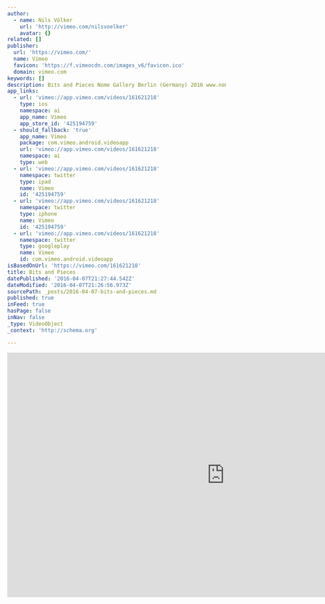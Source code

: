```yaml
---
author:
  - name: Nils Völker
    url: 'http://vimeo.com/nilsvoelker'
    avatar: {}
related: []
publisher:
  url: 'https://vimeo.com/'
  name: Vimeo
  favicon: 'https://f.vimeocdn.com/images_v6/favicon.ico'
  domain: vimeo.com
keywords: []
description: Bits and Pieces Nome Gallery Berlin (Germany) 2016 www.nomeproject.com www.nilsvoelker.com
app_links:
  - url: 'vimeo://app.vimeo.com/videos/161621218'
    type: ios
    namespace: ai
    app_name: Vimeo
    app_store_id: '425194759'
  - should_fallback: 'true'
    app_name: Vimeo
    package: com.vimeo.android.videoapp
    url: 'vimeo://app.vimeo.com/videos/161621218'
    namespace: ai
    type: web
  - url: 'vimeo://app.vimeo.com/videos/161621218'
    namespace: twitter
    type: ipad
    name: Vimeo
    id: '425194759'
  - url: 'vimeo://app.vimeo.com/videos/161621218'
    namespace: twitter
    type: iphone
    name: Vimeo
    id: '425194759'
  - url: 'vimeo://app.vimeo.com/videos/161621218'
    namespace: twitter
    type: googleplay
    name: Vimeo
    id: com.vimeo.android.videoapp
isBasedOnUrl: 'https://vimeo.com/161621218'
title: Bits and Pieces
datePublished: '2016-04-07T21:27:44.542Z'
dateModified: '2016-04-07T21:26:56.973Z'
sourcePath: _posts/2016-04-07-bits-and-pieces.md
published: true
inFeed: true
hasPage: false
inNav: false
_type: VideoObject
_context: 'http://schema.org'

---
```

<iframe src="https://cdn.embedly.com/widgets/media.html?src=https%3A%2F%2Fplayer.vimeo.com%2Fvideo%2F161621218&amp;url=https%3A%2F%2Fvimeo.com%2F161621218&amp;image=http%3A%2F%2Fi.vimeocdn.com%2Fvideo%2F563903908_1280.jpg&amp;key=b7d04c9b404c499eba89ee7072e1c4f7&amp;type=text%2Fhtml&amp;schema=vimeo" width="1000" height="563" scrolling="no" frameborder="0" allowfullscreen="allowfullscreen" style=""></iframe>